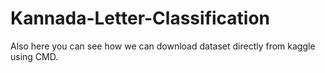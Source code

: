 # Kannada-Letter-Classification

Also here you can see how we can download dataset directly from kaggle using CMD.

